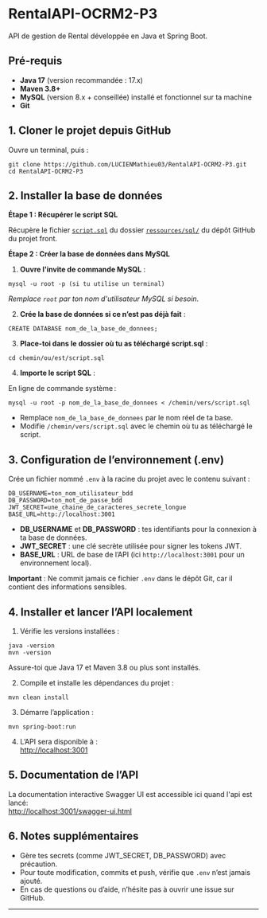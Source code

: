 # RentalAPI-OCRM2-P3

API de gestion de Rental développée en Java et Spring Boot.

## Pré-requis

- **Java 17** (version recommandée : 17.x)
- **Maven 3.8+**
- **MySQL** (version 8.x + conseillée) installé et fonctionnel sur ta machine
- **Git**

## 1. Cloner le projet depuis GitHub

Ouvre un terminal, puis :

```
git clone https://github.com/LUCIENMathieu03/RentalAPI-OCRM2-P3.git
cd RentalAPI-OCRM2-P3
```
## 2. Installer la base de données

**Étape 1 : Récupérer le script SQL**

Récupère le fichier [`script.sql`](https://github.com/OpenClassrooms-Student-Center/Developpez-le-back-end-en-utilisant-Java-et-Spring/blob/main/ressources/sql/script.sql)
du dossier [`ressources/sql/`](https://github.com/OpenClassrooms-Student-Center/Developpez-le-back-end-en-utilisant-Java-et-Spring/tree/main/ressources/sql/) du dépôt GitHub du projet front.

**Étape 2 : Créer la base de données dans MySQL**

1. **Ouvre l'invite de commande MySQL** :

```
mysql -u root -p (si tu utilise un terminal)
```

_Remplace `root` par ton nom d'utilisateur MySQL si besoin._


2. **Crée la base de données si ce n’est pas déjà fait** :
```
CREATE DATABASE nom_de_la_base_de_donnees;
```

3. **Place-toi dans le dossier où tu as téléchargé script.sql** :
```
cd chemin/ou/est/script.sql
```

4. **Importe le script SQL** :

En ligne de commande système :
```
mysql -u root -p nom_de_la_base_de_donnees < /chemin/vers/script.sql
```

- Remplace `nom_de_la_base_de_donnees` par le nom réel de ta base.
- Modifie `/chemin/vers/script.sql` avec le chemin où tu as téléchargé le script.


## 3. Configuration de l’environnement (.env)

Crée un fichier nommé `.env` à la racine du projet avec le contenu suivant :

```
DB_USERNAME=ton_nom_utilisateur_bdd
DB_PASSWORD=ton_mot_de_passe_bdd
JWT_SECRET=une_chaine_de_caracteres_secrete_longue
BASE_URL=http://localhost:3001
```

- **DB_USERNAME** et **DB_PASSWORD** : tes identifiants pour la connexion à ta base de données.
- **JWT_SECRET** : une clé secrète utilisée pour signer les tokens JWT.
- **BASE_URL** : URL de base de l’API (ici `http://localhost:3001` pour un environnement local).

**Important** : Ne commit jamais ce fichier `.env` dans le dépôt Git, car il contient des informations sensibles.

## 4. Installer et lancer l’API localement

1. Vérifie les versions installées :

```
java -version
mvn -version
```

Assure-toi que Java 17 et Maven 3.8 ou plus sont installés.

2. Compile et installe les dépendances du projet :

```
mvn clean install
```

3. Démarre l’application :

```
mvn spring-boot:run
```

4. L’API sera disponible à :  
   [http://localhost:3001](http://localhost:3001)

## 5. Documentation de l’API

La documentation interactive Swagger UI est accessible ici quand l'api est lancé:  
[http://localhost:3001/swagger-ui.html](http://localhost:3001/swagger-ui.html)

## 6. Notes supplémentaires

- Gère tes secrets (comme JWT_SECRET, DB_PASSWORD) avec précaution.
- Pour toute modification, commits et push, vérifie que `.env` n’est jamais ajouté.
- En cas de questions ou d’aide, n’hésite pas à ouvrir une issue sur GitHub.

---